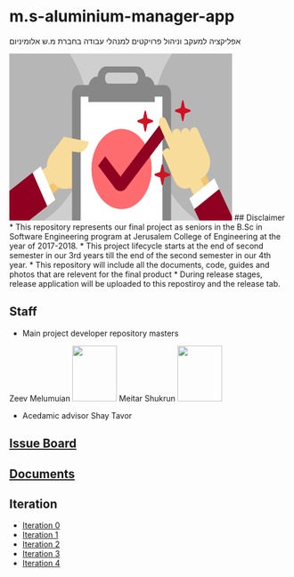 # m.s-aluminium-manager-app
אפליקציה למעקב וניהול פרויקטים למנהלי עבודה בחברת מ.ש אלומיניום

<img src="https://github.com/meitarsh/m.s-aluminium-manager-app/blob/master/pics/logo.jpg" height="300" width="400">
## Disclaimer
* This repository represents our final project as seniors in the B.Sc in Software Engineering program at Jerusalem College of Engineering at the year of 2017-2018.
* This project lifecycle starts at the end of second semester in our 3rd years till the end of the second semester in our 4th year.
* This repository will include all the documents, code, guides and photos that are relevent for the final product
* During release stages, release application will be uploaded to this repostiroy and the release tab.

## Staff
* Main project developer repository masters

Zeev Melumuian 
<img src="https://avatars3.githubusercontent.com/u/25983708?s=400&u=b8851ea42c6dc967d131b307a0b99074a84a851e&v=4" height="100" width="80">
 Meitar Shukrun
 <img src="https://avatars1.githubusercontent.com/u/26038128?s=400&v=4" height="100" width="80">

* Acedamic advisor 
  Shay Tavor
  
 
## [Issue Board](https://github.com/meitarsh/m.s-aluminium-manager-app/issues)

## [Documents](https://github.com/meitarsh/m.s-aluminium-manager-app/tree/master/docs)

## Iteration

* [Iteration 0]()
* [Iteration 1]()
* [Iteration 2]()
* [Iteration 3]()
* [Iteration 4]()
